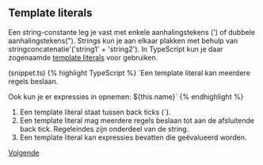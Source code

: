 ## Template literals

Een string-constante leg je vast met enkele aanhalingstekens (') of dubbele aanhalingstekens("). Strings kun je aan 
elkaar plakken met behulp van stringconcatenatie'('string1' + 'string2'). In TypeScript kun je daar zogenaamde 
[template literals](https://developer.mozilla.org/nl/docs/Web/JavaScript/Reference/Template_literals)
voor gebruiken.

(snippet.ts)
{% highlight TypeScript %}
`Een template literal
kan meerdere regels
beslaan.

Ook kun je er expressies in opnemen:
${this.name}` 
{% endhighlight %}

1. Een template literal staat tussen back ticks (`).
2. Een template literal mag meerdere regels beslaan tot aan de afsluitende back tick. Regeleindes zijn onderdeel van de
   string.
3. Een template literal kan expressies bevatten die ge&euml;valueerd worden.

[Volgende](11.classes.opdracht.md)